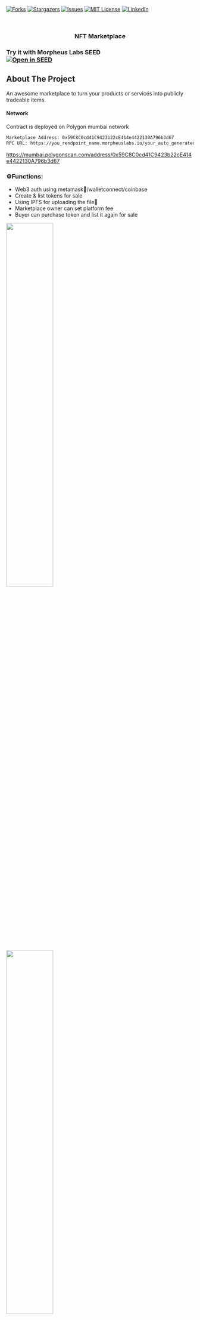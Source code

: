 <!-- PROJECT SHIELDS -->

[![Forks][forks-shield]][forks-url]
[![Stargazers][stars-shield]][stars-url]
[![Issues][issues-shield]][issues-url]
[![MIT License][license-shield]][license-url]
[![LinkedIn][linkedin-shield]][linkedin-url]

<!-- PROJECT LOGO -->

<br />
<div align="center">

  <h3 align="center">NFT Marketplace</h3>

</div>

### Try it with Morpheus Labs SEED<br/>[![Open in SEED](https://morpheus-seed.infura-ipfs.io/ipfs/QmdLQKk1ygXJLN9aLp5gmyUi7sz51Cv8nY4dCgLWTiUr6R)](https://bps.morpheuslabs.io/pages/uploadproject/?f=factorypg214podmbojsjrs&p=https%3A%2F%2Fgithub.com%2FMorpheuslabs-io%2Fcde-nft-marketplace.git)

<!-- ABOUT THE PROJECT -->

## About The Project

<p align="left">
    An awesome marketplace to turn your products or services into publicly tradeable items.
</p>

#### Network

Contract is deployed on Polygon mumbai network

```sh
Marketplace Address: 0x59C8C0cd41C9423b22cE414e4422130A796b3d67 
RPC URL: https://you_rendpoint_name.morpheuslabs.io/your_auto_generated_api_key
```

https://mumbai.polygonscan.com/address/0x59C8C0cd41C9423b22cE414e4422130A796b3d67

### ⚙️Functions:

- Web3 auth using metamask🦊/walletconnect/coinbase
- Create & list tokens for sale
- Using IPFS for uploading the file📁
- Marketplace owner can set platform fee
- Buyer can purchase token and list it again for sale

<img src="images/img1.png" width="50%"></img>
<img src="images/Prev4.png" width="50%"></img>
<img src="images/Prev3.png" width="50%"></img>
<img src="images/Prev1.png" width="50%"></img>
<img src="images/Prev2.png" width="50%"></img>


- [VIDEO](https://vimeo.com/832287629?share=copy)

<p align="right">(<a href="#top">back to top</a>)</p>

### Built With

- [Next.js](https://nextjs.org/)
- [Material UI](https://mui.com/)
- [Hardhat](https://hardhat.org/)
- [Solidity](https://docs.soliditylang.org/)
- [MLSEED](https://www.morpheuslabs.io/introduction-to-ml/) 

<p align="right">(<a href="#top">back to top</a>)</p>

### Installation

Below are instructions to get started


1. Install packages
   ```sh
   yarn
   ```
2. Add environment variables in your .env file (follow the .env.example ), also you will require dedicated subdomain for IPFS from infura

3. Deploy smart contract
   ```sh
   npx hardhat run scripts/deploy.js --network mumbai
   ```
4. Run application
   ```sh
   yarn run dev
   ```

### Specification

#### Solidity Functions

1. Mint token and list on marketplace

```solidity
  function createToken(string memory tokenURI, uint256 price)
    public
    payable
    returns (uint256)
  {
    _tokenIds.increment();
    uint256 newTokenId = _tokenIds.current();

    _mint(msg.sender, newTokenId);
    _setTokenURI(newTokenId, tokenURI);
    createMarketItem(newTokenId, price);
    return newTokenId;
  }

  function createMarketItem(uint256 tokenId, uint256 price) private {
    require(price > 0, 'Price must be at least 1 wei');
    require(msg.value == listingPrice, 'Price must be equal to listing price');

    idToMarketItem[tokenId] = MarketItem(
      tokenId,
      payable(msg.sender),
      payable(address(this)),
      price,
      false
    );

    _transfer(msg.sender, address(this), tokenId);
    emit MarketItemCreated(tokenId, msg.sender, address(this), price, false);
  }
```

2. Creates the sale of a marketplace item and transfers ownership of the item, as well as funds between parties

```solidity
function createMarketSale(uint256 tokenId) public payable {
    uint256 price = idToMarketItem[tokenId].price;
    address seller = idToMarketItem[tokenId].seller;
    require(
      msg.value == price,
      'Please submit the asking price in order to complete the purchase'
    );
    idToMarketItem[tokenId].owner = payable(msg.sender);
    idToMarketItem[tokenId].sold = true;
    idToMarketItem[tokenId].seller = payable(address(0));
    _itemsSold.increment();
    _transfer(address(this), msg.sender, tokenId);
    payable(owner).transfer(listingPrice);
    payable(seller).transfer(msg.value);
  }
```

3. Returns unsold items listed on marketplace

```solidity
function fetchMarketItems() public view returns (MarketItem[] memory) {
    uint256 itemCount = _tokenIds.current();
    uint256 unsoldItemCount = _tokenIds.current() - _itemsSold.current();
    uint256 currentIndex = 0;

    MarketItem[] memory items = new MarketItem[](unsoldItemCount);
    for (uint256 i = 0; i < itemCount; i++) {
      if (idToMarketItem[i + 1].owner == address(this)) {
        uint256 currentId = i + 1;
        MarketItem storage currentItem = idToMarketItem[currentId];
        items[currentIndex] = currentItem;
        currentIndex += 1;
      }
    }
    return items;
  }
```

3. Resell purchased token

```solidity
  function resellToken(uint256 tokenId, uint256 price) public payable {
    require(
      idToMarketItem[tokenId].owner == msg.sender,
      'Only item owner can perform this operation'
    );
    require(msg.value == listingPrice, 'Price must be equal to listing price');
    idToMarketItem[tokenId].sold = false;
    idToMarketItem[tokenId].price = price;
    idToMarketItem[tokenId].seller = payable(msg.sender);
    idToMarketItem[tokenId].owner = payable(address(this));
    _itemsSold.decrement();

    _transfer(msg.sender, address(this), tokenId);
  }

```

4. Returns only item purchased by user

```solidity
function fetchMyNFTs() public view returns (MarketItem[] memory) {
    uint256 totalItemCount = _tokenIds.current();
    uint256 itemCount = 0;
    uint256 currentIndex = 0;

    for (uint256 i = 0; i < totalItemCount; i++) {
      if (idToMarketItem[i + 1].owner == msg.sender) {
        itemCount += 1;
      }
    }

    MarketItem[] memory items = new MarketItem[](itemCount);
    for (uint256 i = 0; i < totalItemCount; i++) {
      if (idToMarketItem[i + 1].owner == msg.sender) {
        uint256 currentId = i + 1;
        MarketItem storage currentItem = idToMarketItem[currentId];
        items[currentIndex] = currentItem;
        currentIndex += 1;
      }
    }
    return items;
  }
```

5. Returns only item user has listed on marketplace

```solidity
function fetchItemsListed() public view returns (MarketItem[] memory) {
    uint256 totalItemCount = _tokenIds.current();
    uint256 itemCount = 0;
    uint256 currentIndex = 0;

    for (uint256 i = 0; i < totalItemCount; i++) {
      if (idToMarketItem[i + 1].seller == msg.sender) {
        itemCount += 1;
      }
    }

    MarketItem[] memory items = new MarketItem[](itemCount);
    for (uint256 i = 0; i < totalItemCount; i++) {
      if (idToMarketItem[i + 1].seller == msg.sender) {
        uint256 currentId = i + 1;
        MarketItem storage currentItem = idToMarketItem[currentId];
        items[currentIndex] = currentItem;
        currentIndex += 1;
      }
    }
    return items;
  }
```

6. Give access to marketplace owner to update listing fees for users

```solidity
function updateListingPrice(uint256 _listingPrice) public payable {
    require(
      owner == msg.sender,
      'Only marketplace owner can update listing price.'
    );
    listingPrice = _listingPrice;
  }
```

7. Get the listing price of the contract

```solidity
function getListingPrice() public view returns (uint256) {
    return listingPrice;
  }
```

#### Javascript functions

1. INFURA IPFS uploader

```javascript
const auth =
  'Basic ' + Buffer.from(projectId + ':' + projectSecret).toString('base64');

const client = create({
  host: 'ipfs.infura.io',
  port: 5001,
  protocol: 'https',
  headers: {
    authorization: auth,
  },
});

async function onChange(e) {
  const file = e.target.files[0];
  try {
    const added = await client.add(file, {
      progress: (prog) => console.log(`received: ${prog}`),
    });
    const url = `${infuraDomain}/ipfs/${added.path}`; //DEDICATED SUBDOMAIN FROM INFURA
    console.log(url);
  } catch (error) {
    console.log('Error uploading file: ', error);
  }
}
```

2. Create NFT and put on sale

```javascript
  async function createSale(url) {
      const web3Modal = new Web3Modal({
        network: 'mainnet',
        cacheProvider: true,
      });
      const connection = await web3Modal.connect();
      const provider = new ethers.providers.Web3Provider(connection);
      const signer = provider.getSigner();

      const price = web3.utils.toWei(formik.values.price, 'ether');
      let contract = new ethers.Contract(
        marketAddress,
        Marketplace.abi,
        signer,
      );
      let listingPrice = await contract.getListingPrice();
      listingPrice = listingPrice.toString();
      let transaction = await contract.createToken(url, price, {
        value: listingPrice,
      });
      try {
        await transaction.wait();
        console.log(transaction.transactionHash);
      } catch (error) {
        alert('Error in creating NFT! Please try again.');

      }

  async function createMarket() {
    const { name, description, price, address } = formik.values;
    if (!name || !description || !price || !fileUrl) return;
    /* first, upload to IPFS */
    const data = JSON.stringify({
      name,
      description,
      address,
      image: fileUrl,
    });
    try {
      const added = await client.add(data);
      const url = `${infuraDomain}/ipfs/${added.path}`;
      createSale(url);
    } catch (error) {
      console.log('Error uploading file: ', error);
    }
  }

```

3. Get listed NFTs

```javascript
async function loadNFTs() {
  const provider = new ethers.providers.JsonRpcProvider(
    'https://rpc-mumbai.maticvigil.com',    /* your RPC domain variable here*/
  );
  const marketContract = new ethers.Contract(
    marketAddress,
    Marketplace.abi,
    provider,
  );
  const data = await marketContract.fetchMarketItems();

  const items = await Promise.all(
    data.map(async (i) => {
      const tokenUri = await marketContract.tokenURI(i.tokenId);
      const meta = await axios.get(tokenUri);
      let price = ethers.utils.formatUnits(i.price.toString(), 'ether');
      let item = {
        price,
        tokenId: i.tokenId.toNumber(),
        seller: i.seller,
        owner: i.owner,
        image: meta.data.image,
        name: meta.data.name,
        description: meta.data.description,
        address: meta.data.address,
      };
      return item;
    }),
  );
  {
    console.log('items: ', items);
  }
}
```

4. Purchase NFT

```javascript
async function buyNft(nft) {
  /* needs the user to sign the transaction, so will use Web3Provider and sign it */
  const web3Modal = new Web3Modal();
  const connection = await web3Modal.connect();
  const provider = new ethers.providers.Web3Provider(connection);
  const signer = provider.getSigner();
  const marketContract = new ethers.Contract(
    marketAddress,
    Marketplace.abi,
    signer,
  );
  /* user will be prompted to pay the asking proces to complete the transaction */
  const price = ethers.utils.parseUnits(nft.price.toString(), 'ether');
  const transaction = await marketContract.createMarketSale(nft.tokenId, {
    value: price,
  });
  await transaction.wait();
  loadNFTs();
}
```

5. Get owned NFTs

```javascript
async function loadNFTs() {
  const web3Modal = new Web3Modal({
    network: 'mainnet',
    cacheProvider: true,
  });
  const connection = await web3Modal.connect();
  const provider = new ethers.providers.Web3Provider(connection);
  const signer = provider.getSigner();
  const marketContract = new ethers.Contract(
    marketAddress,
    Marketplace.abi,
    signer,
  );
  const data = await marketContract.fetchMyNFTs();
  const items = await Promise.all(
    data.map(async (i) => {
      const tokenURI = await marketContract.tokenURI(i.tokenId);
      const meta = await axios.get(tokenURI);
      let price = ethers.utils.formatUnits(i.price.toString(), 'ether');
      let item = {
        price,
        tokenId: i.tokenId.toNumber(),
        seller: i.seller,
        owner: i.owner,
        image: meta.data.image,
        tokenURI,
      };
      return item;
    }),
  );
}
```

<!-- CONTRIBUTING -->

## Contributing

Contributions are what make the open source community such an amazing place to learn, inspire, and create. Any contributions you make are **greatly appreciated**.

If you have a suggestion that would make this better, please fork the repo and create a pull request. You can also simply open an issue with the tag "enhancement".
Don't forget to give the project a star! Thanks again!

1. Fork the Project
2. Create your Feature Branch (`git checkout -b feature/AmazingFeature`)
3. Commit your Changes (`git commit -m 'Add some AmazingFeature'`)
4. Push to the Branch (`git push origin feature/AmazingFeature`)
5. Sumbmit your application to SEED AppLibrary, you will get your App featured and get more incentives (`https://docs.morpheuslabs.io/docs/submit-app-to-the-app-store`)
6. Join Morpheus Labs SEED discord (`https://discord.gg/QSpZg6qx`)

<p align="right">(<a href="#top">back to top</a>)</p>
 
 
<!-- LICENSE -->
## License

Distributed under the MIT License. See `LICENSE.txt` for more information.

<p align="right">(<a href="#top">back to top</a>)</p>

<!-- MARKDOWN LINKS & IMAGES -->

[forks-shield]: https://img.shields.io/github/forks/ac12644/NFT-Marketplace?style=for-the-badge
[forks-url]: https://github.com/ac12644/NFT-Marketplace/network/members
[stars-shield]: https://img.shields.io/github/stars/ac12644/NFT-Marketplace?style=for-the-badge
[stars-url]: https://github.com/ac12644/NFT-Marketplace/stargazers
[issues-shield]: https://img.shields.io/github/issues/ac12644/NFT-Marketplace?style=for-the-badge
[issues-url]: https://github.com/ac12644/NFT-Marketplace/issues
[license-shield]: https://img.shields.io/github/license/ac12644/NFT-Marketplace?style=for-the-badge
[license-url]: https://github.com/ac12644/NFT-Marketplace/blob/master/LICENSE.txt
[linkedin-shield]: https://img.shields.io/badge/-LinkedIn-black.svg?style=for-the-badge&logo=linkedin&colorB=555
[linkedin-url]: https://www.linkedin.com/in/ac12644/
